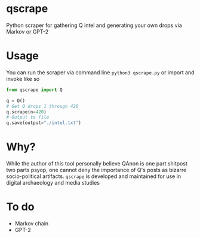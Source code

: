 # qscrape
Python scraper for gathering Q intel and generating your own drops via Markov or GPT-2
 
# Usage
You can run the scraper via command line ```python3 qscrape.py``` or import and invoke like so
```Python
from qscrape import Q

q = Q()
# Get Q drops 1 through 420
q.scrape(n=420)
# Output to file
q.save(output="./intel.txt")
```
# Why?
While the author of this tool personally believe QAnon is one part shitpost two parts psyop, one cannot deny the importance of Q's posts as bizarre socio-political artifacts. `qscrape` is developed and maintained for use in digital archaeology and media studies

# To do
- Markov chain
- GPT-2 
